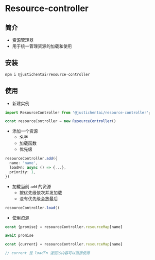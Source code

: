 # Resource-controller

## 简介

- 资源管理器
- 用于统一管理资源的加载和使用

## 安装

```ts
npm i @justichentai/resource-controller
```

## 使用

- 新建实例

```ts
import ResourceController from '@justichentai/resource-controller';

const resourceController = new ResourceController()
```

- 添加一个资源
    - 名字
    - 加载函数
    - 优先级

```ts
resourceController.add({
  name: 'name',
  loadFn: async () => {...},
  priority: 1,
})
```

- 加载当前 `add` 的资源
    - 按优先级依次并发加载
    - 没有优先级会放最后

```ts
resourceController.load()
```

- 使用资源

```ts 
const {promise} = resourceController.resourceMap[name]

await promise

const {current} = resourceController.resourceMap[name]

// current 是 loadFn 返回的内容可以直接使用
```
